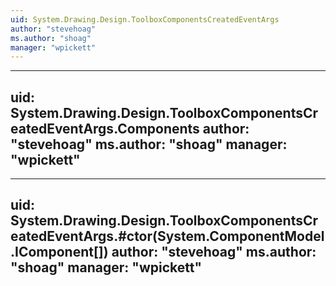 ```yaml
---
uid: System.Drawing.Design.ToolboxComponentsCreatedEventArgs
author: "stevehoag"
ms.author: "shoag"
manager: "wpickett"
---
```


---
uid: System.Drawing.Design.ToolboxComponentsCreatedEventArgs.Components
author: "stevehoag"
ms.author: "shoag"
manager: "wpickett"
---

---
uid: System.Drawing.Design.ToolboxComponentsCreatedEventArgs.#ctor(System.ComponentModel.IComponent[])
author: "stevehoag"
ms.author: "shoag"
manager: "wpickett"
---
